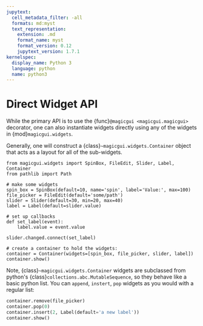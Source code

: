```yaml
---
jupytext:
  cell_metadata_filter: -all
  formats: md:myst
  text_representation:
    extension: .md
    format_name: myst
    format_version: 0.12
    jupytext_version: 1.7.1
kernelspec:
  display_name: Python 3
  language: python
  name: python3
---
```


# Direct Widget API

While the primary API is to use the {func}`@magicgui <magicgui.magicgui>`
decorator, one can also instantiate widgets directly using any of the widgets in
{mod}`magicgui.widgets`.

Generally, one will construct a {class}`~magicgui.widgets.Container` object that
acts as a layout for all of the sub-widgets.

```{code-cell} python
from magicgui.widgets import SpinBox, FileEdit, Slider, Label, Container
from pathlib import Path

# make some widgets
spin_box = SpinBox(default=10, name='spin', label='Value:', max=100)
file_picker = FileEdit(default='some/path')
slider = Slider(default=30, min=20, max=40)
label = Label(default=slider.value)

# set up callbacks
def set_label(event):
    label.value = event.value

slider.changed.connect(set_label)

# create a container to hold the widgets:
container = Container(widgets=[spin_box, file_picker, slider, label])
container.show()
```

Note, {class}`~magicgui.widgets.Container` widgets are subclassed from python's
{class}`collections.abc.MutableSequence`, so they behave like a basic python
list.  You can `append`, `instert`, `pop` widgets as you would with a regular
list:

```python
container.remove(file_picker)
container.pop(0)
container.insert(2, Label(default='a new label'))
container.show()
```
